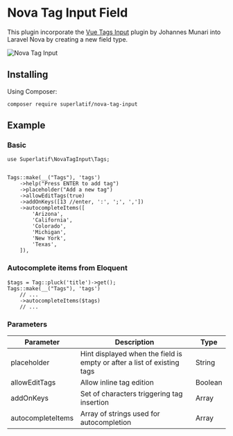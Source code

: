 # Nova Tag Input Field

This plugin incorporate the [Vue Tags Input](https://github.com/JohMun/vue-tags-input) plugin by Johannes Munari into Laravel Nova by creating a new field type.

![Nova Tag Input](https://superlatif.io/packages/nova-tag-input/tags-input-nova.gif?1)

## Installing

Using Composer:
```
composer require superlatif/nova-tag-input
```

## Example

### Basic
```
use Superlatif\NovaTagInput\Tags;


Tags::make(__("Tags"), 'tags')
    ->help("Press ENTER to add tag")
    ->placeholder("Add a new tag")
    ->allowEditTags(true)
    ->addOnKeys([13 //enter, ':', ';', ','])
    ->autocompleteItems([
        'Arizona',
        'California',
        'Colorado',
        'Michigan',
        'New York',
        'Texas',
    ]),
```

### Autocomplete items from Eloquent
```
$tags = Tag::pluck('title')->get();
Tags::make(__("Tags"), 'tags')
    // ...
    ->autocompleteItems($tags)
    // ...
```

### Parameters
| Parameter            | Description                                                             | Type    |
| -------------------- | ----------------------------------------------------------------------- | ------- |
| placeholder          | Hint displayed when the field is empty or after a list of existing tags | String  |
| allowEditTags        | Allow inline tag edition                                                | Boolean |
| addOnKeys            | Set of characters triggering tag insertion                              | Array   |
| autocompleteItems    | Array of strings used for autocompletion                                | Array   |



